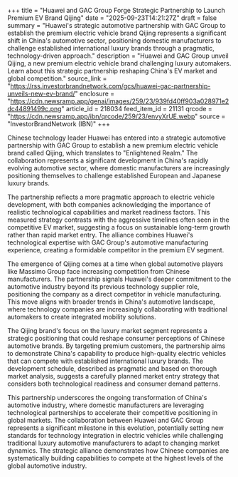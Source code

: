 +++
title = "Huawei and GAC Group Forge Strategic Partnership to Launch Premium EV Brand Qijing"
date = "2025-09-23T14:21:27Z"
draft = false
summary = "Huawei's strategic automotive partnership with GAC Group to establish the premium electric vehicle brand Qijing represents a significant shift in China's automotive sector, positioning domestic manufacturers to challenge established international luxury brands through a pragmatic, technology-driven approach."
description = "Huawei and GAC Group unveil Qijing, a new premium electric vehicle brand challenging luxury automakers. Learn about this strategic partnership reshaping China's EV market and global competition."
source_link = "https://rss.investorbrandnetwork.com/gcs/huawei-gac-partnership-unveils-new-ev-brand/"
enclosure = "https://cdn.newsramp.app/genai/images/259/23/939fd40ff903a028971e2dc44891499c.png"
article_id = 218034
feed_item_id = 21131
qrcode = "https://cdn.newsramp.app/ibn/qrcode/259/23/envyXrUE.webp"
source = "InvestorBrandNetwork (IBN)"
+++

<p>Chinese technology leader Huawei has entered into a strategic automotive partnership with GAC Group to establish a new premium electric vehicle brand called Qijing, which translates to "Enlightened Realm." The collaboration represents a significant development in China's rapidly evolving automotive sector, where domestic manufacturers are increasingly positioning themselves to challenge established European and Japanese luxury brands.</p><p>The partnership reflects a more pragmatic approach to electric vehicle development, with both companies acknowledging the importance of realistic technological capabilities and market readiness factors. This measured strategy contrasts with the aggressive timelines often seen in the competitive EV market, suggesting a focus on sustainable long-term growth rather than rapid market entry. The alliance combines Huawei's technological expertise with GAC Group's automotive manufacturing experience, creating a formidable competitor in the premium EV segment.</p><p>The emergence of Qijing comes at a time when global automotive players like Massimo Group face increasing competition from Chinese manufacturers. The partnership signals Huawei's deeper commitment to the automotive industry beyond its previous technology supplier role, positioning the company as a direct competitor in vehicle manufacturing. This move aligns with broader trends in China's automotive landscape, where technology companies are increasingly collaborating with traditional automakers to create integrated mobility solutions.</p><p>The Qijing brand's focus on the luxury market segment represents a strategic positioning that could reshape consumer perceptions of Chinese automotive brands. By targeting premium customers, the partnership aims to demonstrate China's capability to produce high-quality electric vehicles that can compete with established international luxury brands. The development schedule, described as pragmatic and based on thorough market analysis, suggests a carefully planned market entry strategy that considers both technological readiness and consumer demand patterns.</p><p>This partnership underscores the ongoing transformation of China's automotive industry, where domestic manufacturers are leveraging technological partnerships to accelerate their competitive positioning in global markets. The collaboration between Huawei and GAC Group represents a significant milestone in this evolution, potentially setting new standards for technology integration in electric vehicles while challenging traditional luxury automotive manufacturers to adapt to changing market dynamics. The strategic alliance demonstrates how Chinese companies are systematically building capabilities to compete at the highest levels of the global automotive industry.</p>
